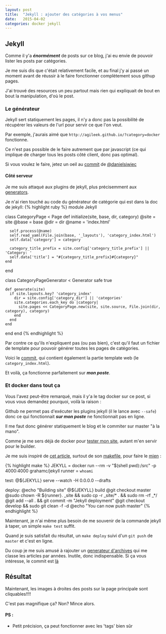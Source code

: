 ```yaml
---
layout: post
title:  "Jekyll : ajouter des catégories à vos menus"
date:   2015-04-02
categories: docker jekyll
---
```


## Jekyll

Comme il y'a ***énormément*** de posts sur ce blog, j'ai eu envie de pouvoir lister les posts par catégories.

Je me suis dis que c'était relativement facile, et au final j'y ai passé un moment avant de réussir à le faire fonctionner complètement sous githup pages.

J'ai trouvé des resources un peu partout mais rien qui expliquait de bout en bout la manipulation, d'où le post.

### Le générateur

Jekyll sert statiquement les pages, il n'y a donc pas la possibilité de récupérer les valeurs de l'url pour servir ce que l'on veut.

Par exemple, j'aurais aimé que `http://agileek.github.io/?category=docker` fonctionne.

Ce n'est pas possible de le faire autrement que par javascript (ce qui implique de charger tous les posts côté client, donc pas optimal).

Si vous voulez le faire, jetez un oeil au [commit][danielsiwiec_commit] de [@danielsiwiec][danielsiwiec]

#### Côté serveur

Je me suis attaqué aux plugins de jekyll, plus précisemment aux [generators][jekyll_plugins_generator].

Je n'ai rien touché au code du générateur de catégorie qui est dans la doc de jekyll:
{% highlight ruby %}
module Jekyll

  class CategoryPage < Page
    def initialize(site, base, dir, category)
      @site = site
      @base = base
      @dir = dir
      @name = 'index.html'

      self.process(@name)
      self.read_yaml(File.join(base, '_layouts'), 'category_index.html')
      self.data['category'] = category

      category_title_prefix = site.config['category_title_prefix'] || 'Category: '
      self.data['title'] = "#{category_title_prefix}#{category}"
    end
  end

  class CategoryPageGenerator < Generator
    safe true

    def generate(site)
      if site.layouts.key? 'category_index'
        dir = site.config['category_dir'] || 'categories'
        site.categories.each_key do |category|
          site.pages << CategoryPage.new(site, site.source, File.join(dir, category), category)
        end
      end
    end
  end
end
{% endhighlight %}

Par contre ce qu'ils n'expliquent pas (ou pas bien), c'est qu'il faut un fichier de template pour pouvoir générer toutes les pages de catégories.

Voici le [commit][commit_categories], qui contient également la partie template web (le `category_index.html`).

Et voilà, ça fonctionne parfaitement sur ***mon poste***.

### Et docker dans tout ça

Vous l'avez peut-être remarqué, mais il y'a le tag docker sur ce post, si vous vous demandez pourquoi, voilà la raison :

Github ne permet pas d'exécuter les plugins jekyll (il le lance avec `--safe`) donc ce qui fonctionnait ***sur mon poste*** ne fonctionnait pas en ligne.

Il me faut donc générer statiquement le blog et le commiter sur master "à la mano".

Comme je me sers déjà de docker pour [tester mon site][first_blog], autant m'en servir pour le builder.

Je me suis inspiré de [cet article][article_makefile], surtout de son [makefile][makefile], pour faire le [mien][my_makefile] :

{% highlight make %}
JEKYLL = docker run --rm -v "$(shell pwd):/src" -p 4000:4000 grahamc/jekyll
runner = `whoami`

test:
	@${JEKYLL} serve --watch -H 0.0.0.0 --drafts

deploy:
	@echo "Building site"
	@${JEKYLL} build
	@git checkout master
	@sudo chown -R ${runner}. _site && sudo cp -r _site/* . && sudo rm -rf _*/
	@git add --all . && git commit -m "Jekyll deployment"
	@git checkout develop && sudo git clean -f -d
	@echo "You can now push master"
{% endhighlight %}


Maintenant, je n'ai même plus besoin de me souvenir de la commande jekyll à taper, un simple `make test` suffit.

Quand je suis satisfait du résultat, un `make deploy` suivi d'un `git push` de `master` et c'est en ligne.

Du coup je me suis amusé à rajouter un [generateur d'archives][archives] qui me classe les articles par années. Inutile, donc indispensable. Si ça vous intéresse, le commit est [là][commit_archives_generator]

## Résultat

Maintenant, les images à droites des posts sur la page principale sont cliquables!!!!

C'est pas magnifique ça? Non? Mince alors.

#### PS :
* Petit précision, ça peut fonctionner avec les 'tags' bien sûr

[first_blog]: http://agileek.github.io/docker/jekyll/2014/07/23/jekyll-and-docker/
[article_makefile]: http://nicoespeon.com/en/2013/04/building-a-multinlingual-jekyll-blog/
[makefile]: https://github.com/nicoespeon/nicoespeon.github.io/blob/develop/Makefile
[my_makefile]: https://github.com/agileek/agileek.github.io/blob/develop/Makefile
[archives]: http://agileek.github.io/archives/index.html
[commit_archives_generator]: https://github.com/agileek/agileek.github.io/commit/5f60f98cac273ee53dc4b458a06ba9e668f054b7
[danielsiwiec]: https://github.com/danielsiwiec/
[danielsiwiec_commit]: https://github.com/danielsiwiec/danielsiwiec.github.io/commit/cf04dd322f5ffe2251ca6e3733d2707c2eaec7d4
[commit_categories]: https://github.com/agileek/agileek.github.io/commit/14d1c8ffb3863fd5746cb28daefa5aee3f1bf99f
[jekyll_plugins_generator]: http://jekyllrb.com/docs/plugins/#generators
